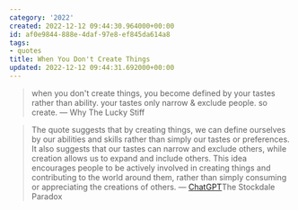 ```yaml
---
category: '2022'
created: 2022-12-12 09:44:30.964000+00:00
id: af0e9844-888e-4daf-97e8-ef845da614a8
tags:
- quotes
title: When You Don't Create Things
updated: 2022-12-12 09:44:31.692000+00:00
---
```

   
> when you don't create things, you become defined by your tastes rather than ability. your tastes only narrow & exclude people. so create. — Why The Lucky Stiff   
   
> The quote suggests that by creating things, we can define ourselves by our abilities and skills rather than simply our tastes or preferences. It also suggests that our tastes can narrow and exclude others, while creation allows us to expand and include others. This idea encourages people to be actively involved in creating things and contributing to the world around them, rather than simply consuming or appreciating the creations of others. — [ChatGPT](../../devlog/ChatGPT.md)The Stockdale Paradox